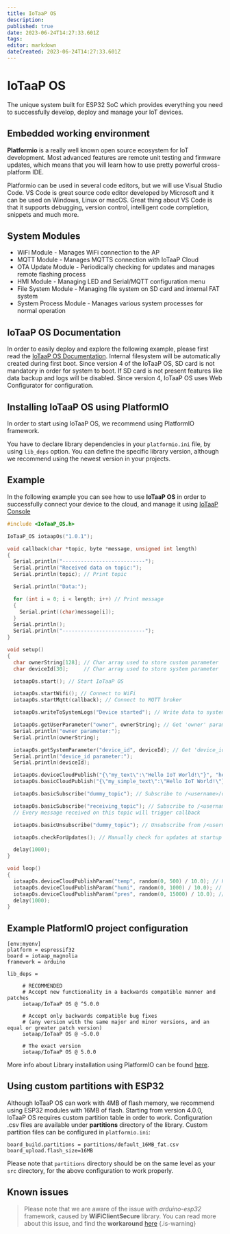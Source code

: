 ```yaml
---
title: IoTaaP OS
description: 
published: true
date: 2023-06-24T14:27:33.601Z
tags: 
editor: markdown
dateCreated: 2023-06-24T14:27:33.601Z
---
```


# IoTaaP OS

The unique system built for ESP32 SoC which provides everything you need to successfully develop, deploy and manage your IoT devices.

## Embedded working environment
**Platformio** is a really well known open source ecosystem for IoT development. Most advanced features are remote unit testing and firmware updates, which means that you will learn how to use pretty powerful cross-platform IDE.

Platformio can be used in several code editors, but we will use Visual Studio Code. VS Code is great source code editor developed by Microsoft and it can be used on Windows, Linux or macOS. Great thing about VS Code is that it supports debugging, version control, intelligent code completion, snippets and much more.

## System Modules

* WiFi Module - Manages WiFi connection to the AP
* MQTT Module - Manages MQTTS connection with IoTaaP Cloud
* OTA Update Module - Periodically checking for updates and manages remote flashing process
* HMI Module - Managing LED and Serial/MQTT configuration menu
* File System Module - Managing file system on SD card and internal FAT system
* System Process Module - Manages various system processes for normal operation

## IoTaaP OS Documentation

In order to easily deploy and explore the following example, please first read the [IoTaaP OS Documentation](https://docs.iotaap.io/docs-iotaap-os/). Internal filesystem will be automatically created during first boot. 
Since version 4 of the IoTaaP OS, SD card is not mandatory in order for system to boot. If SD card is not present features like data backup and logs will be disabled. Since version 4, IoTaaP OS uses Web Configurator for configuration. 

## Installing IoTaaP OS using PlatformIO

In order to start using IoTaaP OS, we recommend using PlatformIO framework.

You have to declare library dependencies in your `platformio.ini` file, by using `lib_deps` option. You can define the specific library version, although we recommend using the newest version in your projects.

## Example

In the following example you can see how to use **IoTaaP OS** in order to successfully connect your device to the cloud,
and manage it using [IoTaaP Console](https://console.iotaap.io)

``` cpp
#include <IoTaaP_OS.h>

IoTaaP_OS iotaapOs("1.0.1");

void callback(char *topic, byte *message, unsigned int length)
{
  Serial.println("---------------------------");
  Serial.println("Received data on topic:");
  Serial.println(topic); // Print topic

  Serial.println("Data:");

  for (int i = 0; i < length; i++) // Print message
  {
    Serial.print((char)message[i]);
  }
  Serial.println();
  Serial.println("---------------------------");
}

void setup()
{
  char ownerString[128]; // Char array used to store custom parameter
  char deviceId[30];     // Char array used to store system parameter

  iotaapOs.start(); // Start IoTaaP OS

  iotaapOs.startWifi(); // Connect to WiFi
  iotaapOs.startMqtt(callback); // Connect to MQTT broker

  iotaapOs.writeToSystemLogs("Device started"); // Write data to system log using 'USER' tag

  iotaapOs.getUserParameter("owner", ownerString); // Get 'owner' parameter from 'custom.cfg'
  Serial.println("owner parameter:");
  Serial.println(ownerString);

  iotaapOs.getSystemParameter("device_id", deviceId); // Get 'device_id' parameter from 'default.cfg'
  Serial.println("device_id parameter:");
  Serial.println(deviceId);

  iotaapOs.deviceCloudPublish("{\"my_text\":\"Hello IoT World!\"}", "hello_topic");        // Publish simple (escaped) JSON to: /<username>/devices/<device-id>/hello_topic
  iotaapOs.basicCloudPublish("{\"my_simple_text\":\"Hello IoT World!\"}", "simple_topic"); // Publish simple (escaped) JSON to: /<username>/simple_topic

  iotaapOs.basicSubscribe("dummy_topic"); // Subscribe to /<username>/dummy_topic

  iotaapOs.basicSubscribe("receiving_topic"); // Subscribe to /<username>/receiving_topic
  // Every message received on this topic will trigger callback

  iotaapOs.basicUnsubscribe("dummy_topic"); // Unsubscribe from /<username>/dummy_topic

  iotaapOs.checkForUpdates(); // Manually check for updates at startup

  delay(1000);
}

void loop()
{
  iotaapOs.deviceCloudPublishParam("temp", random(0, 500) / 10.0); // Publish parameter (to topic: /<username>/devices/<device-id>/params)
  iotaapOs.deviceCloudPublishParam("humi", random(0, 1000) / 10.0); // Publish parameter (to topic: /<username>/devices/<device-id>/params)
  iotaapOs.deviceCloudPublishParam("pres", random(0, 15000) / 10.0); // Publish parameter (to topic: /<username>/devices/<device-id>/params)
  delay(1000);
}

```

## Example PlatformIO project configuration

```
[env:myenv]
platform = espressif32
board = iotaap_magnolia
framework = arduino

lib_deps =

     # RECOMMENDED
     # Accept new functionality in a backwards compatible manner and patches
     iotaap/IoTaaP OS @ ^5.0.0

     # Accept only backwards compatible bug fixes
     # (any version with the same major and minor versions, and an equal or greater patch version)
     iotaap/IoTaaP OS @ ~5.0.0

     # The exact version
     iotaap/IoTaaP OS @ 5.0.0

```

More info about Library installation using PlatformIO can be found [here](https://platformio.org/lib/show/11733/IoTaaP/installation).

## Using custom partitions with ESP32

Although IoTaaP OS can work with 4MB of flash memory, we recommend using ESP32 modules with 16MB of flash. Starting from version 4.0.0, IoTaaP OS requires custom partition table in order to work. Configuration .csv files are available under **partitions** directory of the library. Custom partition files can be configured in `platformio.ini`:

```
board_build.partitions = partitions/default_16MB_fat.csv
board_upload.flash_size=16MB

```

Please note that `partitions` directory should be on the same level as your `src` directory, for the above configuration to work properly.

## Known issues

> Please note that we are aware of the issue with *arduino-esp32* framework, caused by **WiFiClientSecure** library. You can read more about this issue, and find the **workaround** [here](https://community.iotaap.io/t/esp32-restarts/)
{.is-warning}
